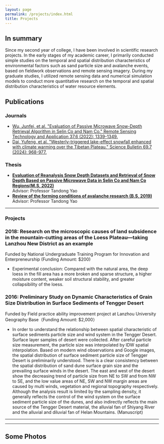 ```yaml
---
layout: page
permalink: /projects/index.html
title: Projects
---
```


## In summary

Since my second year of college, I have been involved in scientific research projects. In the early stages of
my academic career, I primarily conducted simple studies on the temporal and spatial distribution characteristics of
environmental factors such as sand particle size and avalanche events, based on fieldwork observations and remote
sensing imagery. During my graduate studies, I utilized remote sensing data and numerical simulation models to conduct
more quantitative research on the temporal and spatial distribution characteristics of water resource elements.


## Publications

### Journals

- [Wu, Junfei, et al. "Evaluation of Passive Microwave Snow-Depth Retrieval Algorithm in Selin Co and Nam Co." Remote Sensing Technology and Application 37.6 (2022): 1339-1349.](http://www.rsta.ac.cn/EN/10.11873/j.issn.1004-0323.2022.6.1339)
- [Dai, Yufeng, et al. "Westerly-triggered lake-effect snowfall enhanced with climate warming over the Tibetan Plateau." Science Bulletin 69.7 (2024): 968-977.](https://www.sciencedirect.com/science/article/abs/pii/S2095927324000690)

### Thesis
- [**Evaluation of Reanalysis Snow Depth Datasets and Retrieval of Snow Depth Based on Passive Microwave Data in Selin Co
  and Nam Co Regions(M.S, 2022)**]()
  <br>Advisor: Professor Tandong Yao
- [**Review of the forming conditions of avalanche research (B.S, 2019)**]()
<br>Advisor: Professor Tandong Yao

---
### Projects

### 2018: Research on the microscopic causes of land subsidence in the mountain-cutting areas of the Loess Plateau—taking Lanzhou New District as an example

Funded by National Undergraduate Training Program for Innovation and Enterpreneurship (Funding Amount: $200)

- Experimental conclusion: Compared with the natural area, the deep loess in the fill area has a more broken and sparse
  structure, a higher moisture content, weaker soil structural stability, and greater collapsibility of the loess.

### 2016: Preliminary Study on Dynamic Characteristics of Grain Size Distribution in Surface Sediments of Tengger Desert

Funded by Field practice ability improvement project at Lanzhou University Geography Base（Funding Amount: $2,000）

- In order to understand the relationship between spatial characteristic of surface sediments particle size and wind
  system in the Tengger Desert. Surface layer samples of desert were collected. After careful particle size measurement,
  the particle size was interpolated by IDW spatial interpolation. Based on modern wind observations and Google images,
  the spatial distribution of surface sediment particle size of Tengger Desert is preliminarily understood. There is a
  clear consistency between the spatial distribution of sand dune surface grain size and the prevailing surface winds in
  the desert. The east and west of the desert show the decreasing trend of particle size from NE to SW and from NW to
  SE, and the low value areas of NE, SW and NW margin areas are caused by multi winds, vegetation and regional
  topography respectively. Although the analysis result is limited by the sampling density, it generally reflects the
  control of the wind system on the surface sediment particle size of the dunes, and also indirectly reflects the main
  source of the Tengger Desert material, the alluvial fan of Shiyang River and the alluvial and diluvial fan of Helan
  Mountains. (Manuscript)

---

[//]: # ()
[//]: # (## OpenIoT Team)

[//]: # ()
[//]: # (During undergraduate, my two roommates and I co-founded a tech group called OpenIoT. With an entrepreneurial spirit in)

[//]: # (technology, we participated in numerous innovation and entrepreneurship competitions. As of 2024, the OpenIoT team has)

[//]: # (grown to include 28 official members and has accumulated a total of six national-level competition awards and over *)

[//]: # (*$20000 funding**.<br>)

[//]: # ()
[//]: # (## Team News)

[//]: # ()
[//]: # (- **Jan 2024：**Our team won the Finalist Award &#40;Top 3%&#41; in China International College Students’ Innovation Competition.)

[//]: # (- **Sep 2023：**Our work [DefenderIoT]&#40;https://fzuiot.site/&#41; has been reported)

[//]: # (  by [Youth of FZU &#40;in Chinese&#41;]&#40;https://mp.weixin.qq.com/s/MF2NJQtEHsVwsm8Ym-l7Gg&#41;.)

[//]: # (- **Aug 2023：**Our team won the Best Technology Award &#40;Top 1%&#41; in National Youth Science Innovation Project Competition.)

[//]: # (- **June 2023：**Our team won a national undergraduate research training grant &#40;about $3000&#41;.)

[//]: # (- **May 2023：**If you are interested in the IoT, robotics, or AIGC, welcome)

[//]: # (  to [join us!]&#40;https://fzuiot.site/english/&#41;<br>)

[//]: # ()
[//]: # (---)

[//]: # ()
[//]: # (## Our Fundings)

[//]: # ()
[//]: # (- Project: DefenderIoT — Leading the New Generation of Industrial Inspection<br>**Funding $2000** &#40;Grant No.)

[//]: # (  20230357&#41;<br>China International College Students’ Innovation Competition Award<br>Project Leader & Product Manager &#40;)

[//]: # (  2024&#41;<br><br>)

[//]: # (- Project: Industrial Inspection System based on Intelligent IoT and Bionic Quadruped Robot<br>**Funding $3000** &#40;Grant)

[//]: # (  No. 202310386056&#41;<br>China National Undergraduate Innovation and Entrepreneurship Training Program<br>Project Leader &)

[//]: # (  Student Investigator &#40;2023-2024&#41;<br><br>)

[//]: # (- Project: Community Monitoring System based on Smart IoT and Inspection Vehicle<br>**Funding $1000** &#40;Grant No.)

[//]: # (  2023080208&#41;<br>National Youth Science Innovation Project Competition Award<br>Project Leader & Student Investigator &#40;)

[//]: # (  2023&#41;<br><br>)

[//]: # ()
[//]: # (---)

[//]: # ()
[//]: # (## Team Members)

[//]: # ()
[//]: # (- **Co-founders:** Hanlin Cai, Jiaqi Hu, Zheng Li)

[//]: # (- **Members @2020:** Linshi Li, Yuchen Fang, Shuying Liu, Xiang Fang, Jiankun Li, Xinguo Wang, Miaolan Zhou, Chaoyue)

[//]: # (  Chen)

[//]: # (- **Members @2021:** Wenzhuo Fan, Jiacheng Huang, Xun Sun, Yujie Jiang, Zhongheng Sun, Yuxuan Zheng, Hongming Chen)

[//]: # (- **Members @2022:** Wenjing Chen, Roubing Yao, Yuxin Luo, Han Huang, Yang Lu, Jiali Su, Yanzhuo Gao, Yuzhuo Shi)

[//]: # (- **Members @2023:** [Join us!]&#40;https://fzuiot.site/english/&#41;<br>)

---

## Some Photos

[//]: # (> Our group website: [https://fzuiot.site/]&#40;https://fzuiot.site/&#41;)

[//]: # (<div>)

[//]: # (<img src="https://caihanlin.com/images/teams/teams1.jpg">)

[//]: # (</div>)

[//]: # (<br>)

[//]: # ()
[//]: # (<div>)

[//]: # (<img src="https://caihanlin.com/images/teams/teams2.jpg">)

[//]: # (</div>)

[//]: # (<br>)

[//]: # ()
[//]: # (<div>)

[//]: # (<img src="https://caihanlin.com/images/teams/teams.jpg">)

[//]: # (</div>)

[//]: # (<br>)

[//]: # ()
[//]: # (<div>)

[//]: # (<img src="https://caihanlin.com/images/teams/teams4.jpg">)

[//]: # (</div>)

[//]: # (<br>)

